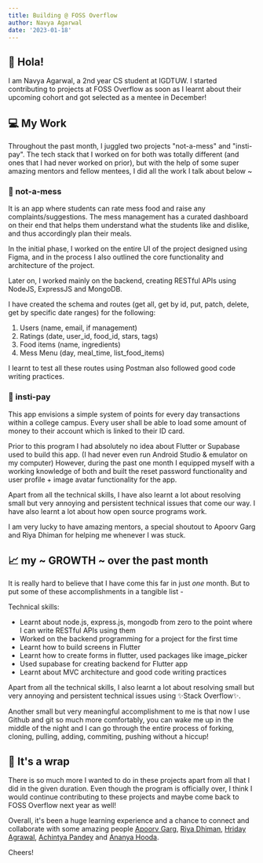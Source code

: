 ```yaml
---
title: Building @ FOSS Overflow
author: Navya Agarwal
date: '2023-01-18'
---
```


## 👋 Hola!

I am Navya Agarwal, a 2nd year CS student at IGDTUW. I started contributing to projects at FOSS Overflow as soon as I learnt about their upcoming cohort and got selected as a mentee in December!

## 💻 My Work

Throughout the past month, I juggled two projects "not-a-mess" and "insti-pay". The tech stack that I worked on for both was totally different (and ones that I had never worked on prior), but with the help of some super amazing mentors and fellow mentees, I did all the work I talk about below ~

### 🍛	not-a-mess

It is an app where students can rate mess food and raise any complaints/suggestions. The mess management has a curated dashboard on their end that helps them understand what the students like and dislike, and thus accordingly plan their meals.

In the initial phase, I worked on the entire UI of the project designed using Figma, and in the process I also outlined the core functionality and architecture of the project.

Later on, I worked mainly on the backend, creating RESTful APIs using NodeJS, ExpressJS and MongoDB.

I have created the schema and routes (get all, get by id, put, patch, delete, get by specific date ranges) for the following:

1. Users (name, email, if management)
2. Ratings (date, user_id, food_id, stars, tags)
3. Food items (name, ingredients)
4. Mess Menu (day, meal_time, list_food_items)

I learnt to test all these routes using Postman also followed good code writing practices.

### 💸 insti-pay

This app envisions a simple system of points for every day transactions within a college campus. Every user shall be able to load some amount of money to their account which is linked to their ID card.

Prior to this program I had absolutely no idea about Flutter or Supabase used to build this app. (I had never even run Android Studio & emulator on my computer)
However, during the past one month I equipped myself with a working knowledge of both and built the reset password functionality and user profile + image avatar functionality for the app.



Apart from all the technical skills, I have also learnt a lot about resolving small but very annoying and persistent technical issues that come our way. I have also learnt a lot about how open source programs work.

I am very lucky to have amazing mentors, a special shoutout to Apoorv Garg and Riya Dhiman for helping me whenever I was stuck.


## 📈 my ~ GROWTH ~ over the past month

It is really hard to believe that I have come this far in just _one_ month. But to put some of these accomplishments in a tangible list -

Technical skills:
- Learnt about node.js, express.js, mongodb from zero to the point where I can write RESTful APIs using them
- Worked on the backend programming for a project for the first time
- Learnt how to build screens in Flutter
- Learnt how to create forms in flutter, used packages like image_picker
- Used supabase for creating backend for Flutter app
- Learnt about MVC architecture and good code writing practices

Apart from all the technical skills, I also learnt a lot about resolving small but very annoying and persistent technical issues using ✨Stack Overflow✨.

Another small but very meaningful accomplishment to me is that now I use Github and git so much more comfortably, you can wake me up in the middle of the night and I can go through the entire process of forking, cloning, pulling, adding, commiting, pushing without a hiccup!

## 🎀 It's a wrap

There is so much more I wanted to do in these projects apart from all that I did in the given duration. Even though the program is officially over, I think I would continue contributing to these projects and maybe come back to FOSS Overflow next year as well!

Overall, it's been a huge learning experience and a chance to connect and collaborate with some amazing people [Apoorv Garg](https://github.com/Apoorvgarg-creator), [Riya Dhiman](https://github.com/riya107), [Hriday Agrawal](https://github.com/HridayAg0102), [Achintya Pandey](https://github.com/badger751) and [Ananya Hooda](https://github.com/Ananyaiitbhilai).

Cheers!
